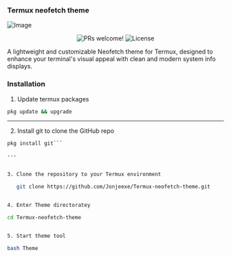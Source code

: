 ### Termux neofetch theme

![Image](https://github.com/user-attachments/assets/de92fb33-bec7-4351-bf35-0d1a24e243a0)

<p align="center">
  <img src="https://img.shields.io/badge/PRs-welcome-%235FCC6F.svg" alt="PRs welcome!" />

  <img alt="License" src="https://img.shields.io/badge/license-MIT-%235FCC6F">
</p>

<p>A lightweight and customizable Neofetch theme for Termux, designed to enhance your terminal's visual appeal with clean and modern system info displays.
</p>

### Installation

1. Update termux packages 
```bash
pkg update && upgrade
```

---


2. Install git to clone the GitHub repo
```bash
pkg install git```

---


3. Clone the repository to your Termux environment 

   git clone https://github.com/Jonjeexe/Termux-neofetch-theme.git


4. Enter Theme directoratey 

cd Termux-neofetch-theme


5. Start theme tool

bash Theme

